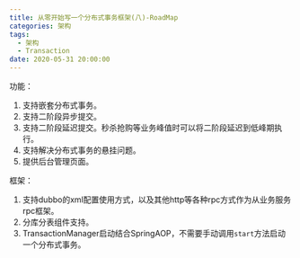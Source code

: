 ```yaml
---
title: 从零开始写一个分布式事务框架(八)-RoadMap
categories: 架构
tags:
  - 架构
  - Transaction
date: 2020-05-31 20:00:00
---
```





功能：

1. 支持嵌套分布式事务。
2. 支持二阶段异步提交。
3. 支持二阶段延迟提交。秒杀抢购等业务峰值时可以将二阶段延迟到低峰期执行。
4. 支持解决分布式事务的悬挂问题。
5. 提供后台管理页面。



框架：

1. 支持dubbo的xml配置使用方式，以及其他http等各种rpc方式作为从业务服务rpc框架。
2. 分库分表组件支持。
3. TransactionManager启动结合SpringAOP，不需要手动调用`start`方法启动一个分布式事务。



